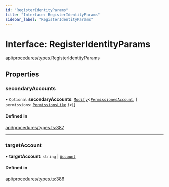 ```yaml
---
id: "RegisterIdentityParams"
title: "Interface: RegisterIdentityParams"
sidebar_label: "RegisterIdentityParams"
---
```


# Interface: RegisterIdentityParams

[api/procedures/types](../../../../../modules/API/Procedures/Types/Types.md).RegisterIdentityParams

## Properties

### secondaryAccounts

• `Optional` **secondaryAccounts**: [`Modify`](../../../../../modules/Types/Utils/Utils.md#modify)<[`PermissionedAccount`](../../../../Types/PermissionedAccount/PermissionedAccount.md), { `permissions`: [`PermissionsLike`](../../../../../modules/Types/Types.md#permissionslike)  }\>[]

#### Defined in

[api/procedures/types.ts:387](https://github.com/PolymeshAssociation/polymesh-sdk/blob/15be87e8/src/api/procedures/types.ts#L387)

___

### targetAccount

• **targetAccount**: `string` \| [`Account`](../../../../../classes/API/Entities/Account/Account.md)

#### Defined in

[api/procedures/types.ts:386](https://github.com/PolymeshAssociation/polymesh-sdk/blob/15be87e8/src/api/procedures/types.ts#L386)
